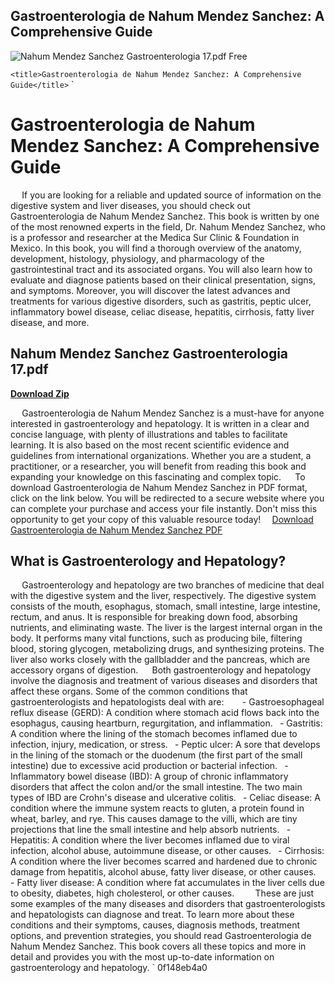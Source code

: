 ## Gastroenterologia de Nahum Mendez Sanchez: A Comprehensive Guide

 
![Nahum Mendez Sanchez Gastroenterologia 17.pdf Free](https://image.jimcdn.com/app/cms/image/transf/dimension=210x1024:format=jpg/path/sd8542b2842d5a9a0/image/i2ffa89cbe920ad61/version/1319865264/image.jpg)

 `<title>Gastroenterologia de Nahum Mendez Sanchez: A Comprehensive Guide</title>`  `
# Gastroenterologia de Nahum Mendez Sanchez: A Comprehensive Guide
`  `
If you are looking for a reliable and updated source of information on the digestive system and liver diseases, you should check out Gastroenterologia de Nahum Mendez Sanchez. This book is written by one of the most renowned experts in the field, Dr. Nahum Mendez Sanchez, who is a professor and researcher at the Medica Sur Clinic & Foundation in Mexico. In this book, you will find a thorough overview of the anatomy, development, histology, physiology, and pharmacology of the gastrointestinal tract and its associated organs. You will also learn how to evaluate and diagnose patients based on their clinical presentation, signs, and symptoms. Moreover, you will discover the latest advances and treatments for various digestive disorders, such as gastritis, peptic ulcer, inflammatory bowel disease, celiac disease, hepatitis, cirrhosis, fatty liver disease, and more.
 
## Nahum Mendez Sanchez Gastroenterologia 17.pdf


[**Download Zip**](https://www.google.com/url?q=https%3A%2F%2Fshurll.com%2F2tKC6Z&sa=D&sntz=1&usg=AOvVaw2Vaja5gKUKEhI4ZArUJjki)

`  `
Gastroenterologia de Nahum Mendez Sanchez is a must-have for anyone interested in gastroenterology and hepatology. It is written in a clear and concise language, with plenty of illustrations and tables to facilitate learning. It is also based on the most recent scientific evidence and guidelines from international organizations. Whether you are a student, a practitioner, or a researcher, you will benefit from reading this book and expanding your knowledge on this fascinating and complex topic.
`  `
To download Gastroenterologia de Nahum Mendez Sanchez in PDF format, click on the link below. You will be redirected to a secure website where you can complete your purchase and access your file instantly. Don't miss this opportunity to get your copy of this valuable resource today!
`  `[Download Gastroenterologia de Nahum Mendez Sanchez PDF](http://www.aceportocolom.org/wp-content/uploads/2022/06/Nahum_Mendez_Sanchez_Gastroenterologiapdf.pdf)`  `
## What is Gastroenterology and Hepatology?
`  `
Gastroenterology and hepatology are two branches of medicine that deal with the digestive system and the liver, respectively. The digestive system consists of the mouth, esophagus, stomach, small intestine, large intestine, rectum, and anus. It is responsible for breaking down food, absorbing nutrients, and eliminating waste. The liver is the largest internal organ in the body. It performs many vital functions, such as producing bile, filtering blood, storing glycogen, metabolizing drugs, and synthesizing proteins. The liver also works closely with the gallbladder and the pancreas, which are accessory organs of digestion.
`  `
Both gastroenterology and hepatology involve the diagnosis and treatment of various diseases and disorders that affect these organs. Some of the common conditions that gastroenterologists and hepatologists deal with are:
`  `
`
`- Gastroesophageal reflux disease (GERD): A condition where stomach acid flows back into the esophagus, causing heartburn, regurgitation, and inflammation.
`
`- Gastritis: A condition where the lining of the stomach becomes inflamed due to infection, injury, medication, or stress.
`
`- Peptic ulcer: A sore that develops in the lining of the stomach or the duodenum (the first part of the small intestine) due to excessive acid production or bacterial infection.
`
`- Inflammatory bowel disease (IBD): A group of chronic inflammatory disorders that affect the colon and/or the small intestine. The two main types of IBD are Crohn's disease and ulcerative colitis.
`
`- Celiac disease: A condition where the immune system reacts to gluten, a protein found in wheat, barley, and rye. This causes damage to the villi, which are tiny projections that line the small intestine and help absorb nutrients.
`
`- Hepatitis: A condition where the liver becomes inflamed due to viral infection, alcohol abuse, autoimmune disease, or other causes.
`
`- Cirrhosis: A condition where the liver becomes scarred and hardened due to chronic damage from hepatitis, alcohol abuse, fatty liver disease, or other causes.
`
`- Fatty liver disease: A condition where fat accumulates in the liver cells due to obesity, diabetes, high cholesterol, or other causes.
`
`
`  `
These are just some examples of the many diseases and disorders that gastroenterologists and hepatologists can diagnose and treat. To learn more about these conditions and their symptoms, causes, diagnosis methods, treatment options, and prevention strategies, you should read Gastroenterologia de Nahum Mendez Sanchez. This book covers all these topics and more in detail and provides you with the most up-to-date information on gastroenterology and hepatology.
` 0f148eb4a0
